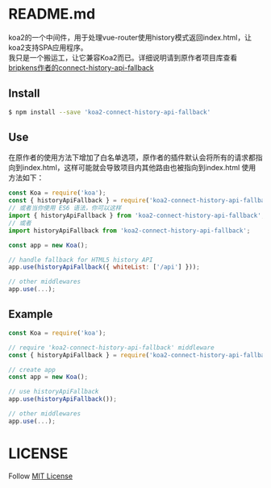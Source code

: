 # README.md

koa2的一个中间件，用于处理vue-router使用history模式返回index.html，让koa2支持SPA应用程序。 \
我只是一个搬运工，让它兼容Koa2而已。详细说明请到原作者项目库查看\
[bripkens作者的connect-history-api-fallback](https://github.com/bripkens/connect-history-api-fallback)

## Install

```bash
$ npm install --save 'koa2-connect-history-api-fallback'
```

## Use

在原作者的使用方法下增加了白名单选项，原作者的插件默认会将所有的请求都指向到index.html，这样可能就会导致项目内其他路由也被指向到index.html
使用方法如下：

```javascript
const Koa = require('koa');
const { historyApiFallback } = require('koa2-connect-history-api-fallback');
// 或者当你使用 ES6 语法，你可以这样
import { historyApiFallback } from 'koa2-connect-history-api-fallback';
// 或者
import historyApiFallback from 'koa2-connect-history-api-fallback';

const app = new Koa();

// handle fallback for HTML5 history API
app.use(historyApiFallback({ whiteList: ['/api'] }));

// other middlewares
app.use(...);
```

## Example
```javascript
const Koa = require('koa');

// require 'koa2-connect-history-api-fallback' middleware
const { historyApiFallback } = require('koa2-connect-history-api-fallback');

// create app
const app = new Koa();

// use historyApiFallback
app.use(historyApiFallback());

// other middlewares
app.use(...);

```

# LICENSE

Follow [MIT License](/LICENSE)
